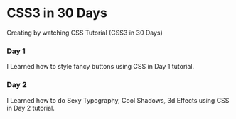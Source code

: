 # CSS3 in 30 Days

Creating by watching CSS Tutorial (CSS3 in 30 Days)

### Day 1

I Learned how to style fancy buttons using CSS in Day 1 tutorial.

### Day 2

I Learned how to do Sexy Typography, Cool Shadows, 3d Effects using CSS in Day 2 tutorial.
